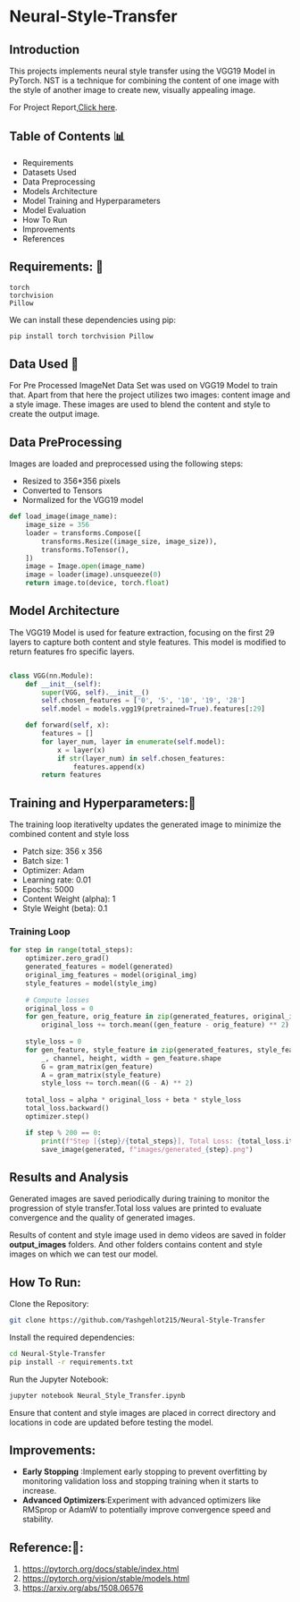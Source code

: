 # Neural-Style-Transfer

## Introduction 
This projects implements neural style transfer using the VGG19 Model in PyTorch. NST is a technique for combining the content of one image with the style of another image to create new, visually appealing image.

For Project Report,[Click here](https://docs.google.com/document/d/1aMs9dBNpfnUQYe7WOupe4KDcikSqZIGcI6BF2hNMbnE/edit?usp=sharing).

## Table of Contents :bar_chart:
- Requirements
- Datasets Used
- Data Preprocessing
- Models Architecture
- Model Training and Hyperparameters
- Model Evaluation
- How To Run
- Improvements
- References

## Requirements: 🔔
``` 
torch
torchvision
Pillow
```
We can install these dependencies using pip:
```bash
pip install torch torchvision Pillow
```

## Data Used :school_satchel:
For Pre Processed ImageNet Data Set was used on VGG19 Model to train that.
Apart from that here the project utilizes two images: content image and a style image. These images are used to blend the content and style to create the output image.


## Data PreProcessing
Images are loaded and preprocessed using the following steps:
- Resized to 356*356 pixels
- Converted to Tensors
- Normalized for the VGG19 model
``` python
def load_image(image_name):
    image_size = 356
    loader = transforms.Compose([
        transforms.Resize((image_size, image_size)),
        transforms.ToTensor(),
    ])
    image = Image.open(image_name)
    image = loader(image).unsqueeze(0)
    return image.to(device, torch.float)
```

## Model Architecture 
The VGG19 Model is used for feature extraction, focusing on the first 29 layers to capture both content and style features. This model is modified to return features fro specific layers.
```python

class VGG(nn.Module):
    def __init__(self):
        super(VGG, self).__init__()
        self.chosen_features = ['0', '5', '10', '19', '28']
        self.model = models.vgg19(pretrained=True).features[:29]

    def forward(self, x):
        features = []
        for layer_num, layer in enumerate(self.model):
            x = layer(x)
            if str(layer_num) in self.chosen_features:
                features.append(x)
        return features
```

## Training and Hyperparameters:🎯
The training loop iterativelty updates the generated image to minimize the combined content and style loss
- Patch size: 356 x 356
- Batch size: 1
- Optimizer: Adam
- Learning rate: 0.01
- Epochs: 5000
- Content Weight (alpha): 1
- Style Weight (beta): 0.1
### Training Loop
``` python
for step in range(total_steps):
    optimizer.zero_grad()
    generated_features = model(generated)
    original_img_features = model(original_img)
    style_features = model(style_img)
    
    # Compute losses
    original_loss = 0
    for gen_feature, orig_feature in zip(generated_features, original_img_features):
        original_loss += torch.mean((gen_feature - orig_feature) ** 2)
    
    style_loss = 0
    for gen_feature, style_feature in zip(generated_features, style_features):
        _, channel, height, width = gen_feature.shape
        G = gram_matrix(gen_feature)
        A = gram_matrix(style_feature)
        style_loss += torch.mean((G - A) ** 2)
    
    total_loss = alpha * original_loss + beta * style_loss
    total_loss.backward()
    optimizer.step()

    if step % 200 == 0:
        print(f"Step [{step}/{total_steps}], Total Loss: {total_loss.item()}")
        save_image(generated, f"images/generated_{step}.png")
```

## Results and Analysis
Generated images are saved periodically during training to monitor the progression of style transfer.Total loss values are printed to evaluate convergence and the quality of generated images.

Results of content and style image used in demo videos are saved in folder **output_images** folders. And other folders contains content and style images on which we can test our model.

## How To Run:

Clone the Repository:
``` bash
git clone https://github.com/Yashgehlot215/Neural-Style-Transfer
```
Install the required dependencies:
``` bash
cd Neural-Style-Transfer
pip install -r requirements.txt
```

Run the Jupyter Notebook:
``` bash
jupyter notebook Neural_Style_Transfer.ipynb
```

Ensure that content and style images are placed in correct directory and locations in code are updated before testing the model.

## Improvements:
- **Early Stopping** :Implement early stopping to prevent overfitting by monitoring validation loss and stopping training when it starts to increase.
- **Advanced Optimizers**:Experiment with advanced optimizers like RMSprop or AdamW to potentially improve convergence speed and stability.

## Reference:📎:
1. https://pytorch.org/docs/stable/index.html
2. https://pytorch.org/vision/stable/models.html
3. https://arxiv.org/abs/1508.06576
